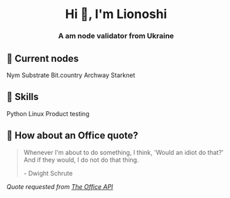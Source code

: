 <h1 align="center">Hi 👋, I'm Lionoshi</h1>
<h3 align="center">A am node validator from Ukraine</h3>

<!---
Lionn91/Lionn91 is a ✨ special ✨ repository because its `README.md` (this file) appears on your GitHub profile.
You can click the Preview link to take a look at your changes.
--->

## 📌 Current nodes
Nym
Substrate
Bit.country
Archway
Starknet

## 💼 Skills
Python
Linux 
Product testing

## 📣 How about an Office quote?
> Whenever I'm about to do something, I think, 'Would an idiot do that?' And if they would, I do not do that thing.
>
> <p>- Dwight Schrute</p>

_Quote requested from [The Office API](https://www.officeapi.dev/)_

